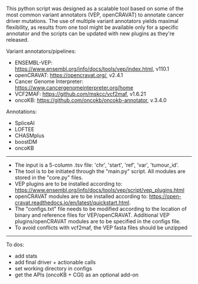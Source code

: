 This python script was designed as a scalable tool based on some of the most common variant annotators (VEP, openCRAVAT) to annotate cancer driver mutations. The use of multiple variant annotators yields maximal flexibility, as results from one tool might be available only for a specific annotator and the scripts can be updated with new plugins as they're released. 

Variant annotators/pipelines:
- ENSEMBL-VEP: https://www.ensembl.org/info/docs/tools/vep/index.html, v110.1
- openCRAVAT: https://opencravat.org/, v2.4.1
- Cancer Genome Interpreter: https://www.cancergenomeinterpreter.org/home
- VCF2MAF: https://github.com/mskcc/vcf2maf, v1.6.21
- oncoKB: https://github.com/oncokb/oncokb-annotator, v.3.4.0

Annotations:
- SpliceAI
- LOFTEE
- CHASMplus
- boostDM
- oncoKB

------------

- The input is a 5-column .tsv file: 'chr', 'start', 'ref', 'var', 'tumour_id'. 
- The tool is to be initiated through the "main.py" script. All modules are stored in the "core.py" files. 
- VEP plugins are to be installed according to: https://www.ensembl.org/info/docs/tools/vep/script/vep_plugins.html
- openCRAVAT modules are to be installed according to: https://open-cravat.readthedocs.io/en/latest/quickstart.html.
- The "configs.txt" file needs to be modified according to the location of binary and reference files for VEP/openCRAVAT. Additional VEP plugins/openCRAVAT modules are to be specified in the configs file. 
- To avoid conflicts with vcf2maf, the VEP fasta files should be unzipped

------------
To dos:
- add stats
- add final driver + actionable calls
- set working directory in configs
- get the APIs (oncoKB + CGI) as an optional add-on
